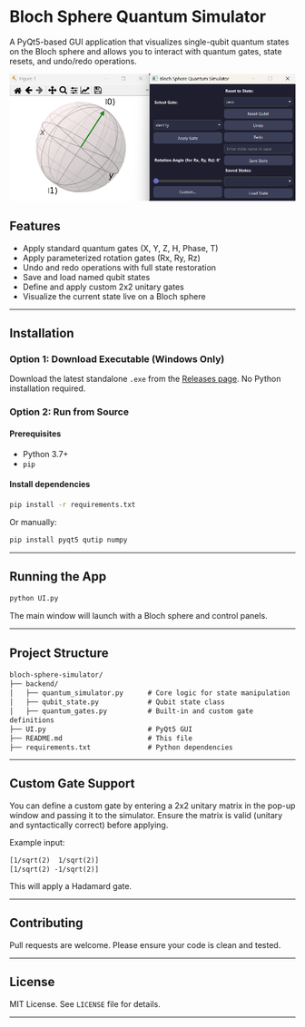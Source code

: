 # Bloch Sphere Quantum Simulator

A PyQt5-based GUI application that visualizes single-qubit quantum states on the Bloch sphere and allows you to interact with quantum gates, state resets, and undo/redo operations.

![Bloch Sphere Screenshot](sphere.png)

## Features

-  Apply standard quantum gates (X, Y, Z, H, Phase, T)
-  Apply parameterized rotation gates (Rx, Ry, Rz)
-  Undo and redo operations with full state restoration
-  Save and load named qubit states
-  Define and apply custom 2x2 unitary gates
-  Visualize the current state live on a Bloch sphere

---

## Installation
### Option 1: Download Executable (Windows Only)

Download the latest standalone `.exe` from the [Releases page](https://github.com/mMelnic/bloch-sphere-simulator/releases). No Python installation required.

### Option 2: Run from Source
#### Prerequisites

- Python 3.7+
- `pip`

#### Install dependencies

```bash
pip install -r requirements.txt
```

Or manually:

```bash
pip install pyqt5 qutip numpy
```

---

## Running the App

```bash
python UI.py
```

The main window will launch with a Bloch sphere and control panels.

---

## Project Structure

```
bloch-sphere-simulator/
├── backend/
│   ├── quantum_simulator.py      # Core logic for state manipulation
│   ├── qubit_state.py            # Qubit state class
│   ├── quantum_gates.py          # Built-in and custom gate definitions
├── UI.py                         # PyQt5 GUI
├── README.md                     # This file
├── requirements.txt              # Python dependencies
```

---

## Custom Gate Support

You can define a custom gate by entering a 2x2 unitary matrix in the pop-up window and passing it to the simulator. Ensure the matrix is valid (unitary and syntactically correct) before applying.

Example input:
```
[1/sqrt(2)  1/sqrt(2)]
[1/sqrt(2) -1/sqrt(2)]
```

This will apply a Hadamard gate.

---

## Contributing

Pull requests are welcome. Please ensure your code is clean and tested.

---

## License

MIT License. See `LICENSE` file for details.

---